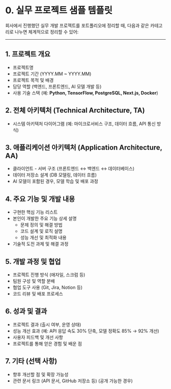 # 0. 실무 프로젝트 샘플 템플릿

회사에서 진행했던 실무 개발 프로젝트를 포트폴리오에 정리할 때, 다음과 같은 카테고리로 나누면 체계적으로 정리할 수 있어:

---

## **1. 프로젝트 개요**

- 프로젝트명
- 프로젝트 기간 (YYYY.MM ~ YYYY.MM)
- 프로젝트 목적 및 배경
- 담당 역할 (백엔드, 프론트엔드, AI 모델 개발 등)
- 사용 기술 스택 (예: **Python, TensorFlow, PostgreSQL, Next.js, Docker**)

## **2. 전체 아키텍처 (Technical Architecture, TA)**

- 시스템 아키텍처 다이어그램 (예: 마이크로서비스 구조, 데이터 흐름, API 통신 방식)

## **3. 애플리케이션 아키텍처 (Application Architecture, AA)**

- 클라이언트 - 서버 구조 (프론트엔드 ↔ 백엔드 ↔ 데이터베이스)
- 데이터 저장소 설계 (DB 모델링, 데이터 흐름)
- AI 모델이 포함된 경우, 모델 학습 및 배포 과정

## **4. 주요 기능 및 개발 내용**

- 구현한 핵심 기능 리스트
- 본인이 개발한 주요 기능 상세 설명
  - 문제 정의 및 해결 방법
  - 코드 설계 및 로직 설명
  - 성능 개선 및 최적화 내용
- 기술적 도전 과제 및 해결 과정

## **5. 개발 과정 및 협업**

- 프로젝트 진행 방식 (애자일, 스크럼 등)
- 팀원 구성 및 역할 분배
- 협업 도구 사용 (Git, Jira, Notion 등)
- 코드 리뷰 및 배포 프로세스

## **6. 성과 및 결과**

- 프로젝트 결과 (출시 여부, 운영 상태)
- 성능 개선 효과 (예: API 응답 속도 30% 단축, 모델 정확도 85% → 92% 개선)
- 사용자 피드백 및 개선 사항
- 프로젝트를 통해 얻은 경험 및 배운 점

## **7. 기타 (선택 사항)**

- 향후 개선할 점 및 확장 가능성
- 관련 문서 링크 (API 문서, GitHub 저장소 등) (공개 가능한 경우)
